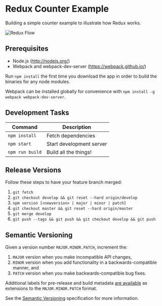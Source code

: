 # Redux Counter Example

Building a simple counter example to illustrate how Redux works.

![Redux Flow](http://i.imgur.com/Hi4RwU8.png)

## Prerequisites

* Node.js (http://nodejs.org/)
* Webpack and webpack-dev-server (https://webpack.github.io/)

Run `npm install` the first time you download the app in order to build the binaries for any node modules.

Webpack can be installed globally for convenience with `npm install -g webpack webpack-dev-server`.

## Development Tasks

| Command         | Description              |
|-----------------|--------------------------|
| `npm install`   | Fetch dependencies       |
| `npm start`     | Start development server |
| `npm run build` | Build all the things!    |

## Release Versions

Follow these steps to have your feature branch merged:

1. `git fetch`
2. `git checkout develop && git reset --hard origin/develop`
3. `npm version [<newversion> | major | minor | patch]`
4. `git checkout master && git reset --hard origin/master`
5. `git merge develop`
6. `git push --tags && git push && git checkout develop && git push`

## Semantic Versioning

Given a version number `MAJOR.MINOR.PATCH`, increment the:

1. `MAJOR` version when you make incompatible API changes,
2. `MINOR` version when you add functionality in a backwards-compatible manner, and
3. `PATCH` version when you make backwards-compatible bug fixes.

Additional labels for pre-release and build metadata [are available](https://docs.npmjs.com/cli/version) as extensions to the `MAJOR.MINOR.PATCH` format.

See the [Semantic Versioning](http://semver.org/) specification for more information.

